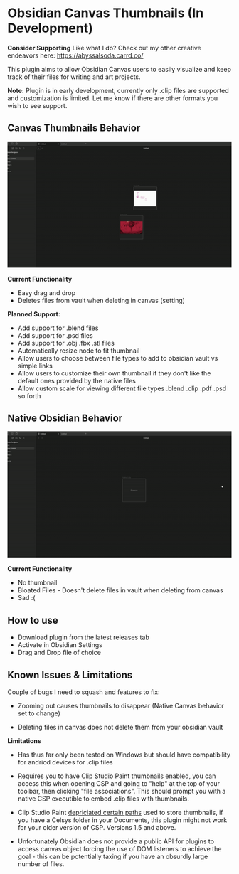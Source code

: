 # Obsidian Canvas Thumbnails (In Development)

**Consider Supporting** Like what I do? Check out my other creative endeavors here: https://abyssalsoda.carrd.co/

This plugin aims to allow Obsidian Canvas users to easily visualize and keep track of their files for writing and art projects. 

**Note:** Plugin is in early development, currently only .clip files are supported and customization is limited. Let me know if there are other formats you wish to see support.

## Canvas Thumbnails Behavior

![](https://github.com/AbyssalSoda/Canvas-File-Thumbnails/blob/master/CT.gif)

**Current Functionality**
- Easy drag and drop
- Deletes files from vault when deleting in canvas (setting)

**Planned Support:** 
- Add support for .blend files
- Add support for .psd files
- Add support for .obj .fbx .stl files
- Automatically resize node to fit thumbnail
- Allow users to choose between file types to add to obsidian vault vs simple links
- Allow users to customize their own thumbnail if they don't like the default ones provided by the native files
- Allow custom scale for viewing different file types .blend .clip .pdf .psd so forth


## Native Obsidian Behavior

![](https://github.com/AbyssalSoda/Canvas-File-Thumbnails/blob/master/NCT.gif)

**Current Functionality**
- No thumbnail
- Bloated Files - Doesn't delete files in vault when deleting from canvas
- Sad :(


## How to use

- Download plugin from the latest releases tab
- Activate in Obsidian Settings
- Drag and Drop file of choice


## Known Issues & Limitations

Couple of bugs I need to squash and features to fix:

- Zooming out causes thumbnails to disappear (Native Canvas behavior set to change)
  
- Deleting files in canvas does not delete them from your obsidian vault

**Limitations**

- Has thus far only been tested on Windows but should have compatibility for andriod devices for .clip files

- Requires you to have Clip Studio Paint thumbnails enabled, you can access this when opening CSP and going to "help" at the top of your toolbar, then clicking "file associations". This should prompt you with a native CSP executible to embed .clip files with thumbnails.

-  Clip Studio Paint [depriciated certain paths](https://www.reddit.com/r/ClipStudio/comments/v743p5/no_celsys_folder_in_documents/) used to store thumbnails, if you have a Celsys folder in your Documents, this plugin might not work for your older version of CSP. Versions 1.5 and above.
  
- Unfortunately Obsidian does not provide a public API for plugins to access canvas object forcing the use of DOM listeners to achieve the goal - this can be potentially taxing if you have an obsurdly large number of files.
